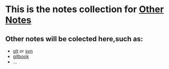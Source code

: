 # This is the notes collection for [Other Notes](./README.md)

## Other notes will be colected here,such as:

- [git](./version-control/README.md#git) or [svn](./version-control/README.md#svn)
- [gitbook](./gitbook-notes/README.md)
- ...
